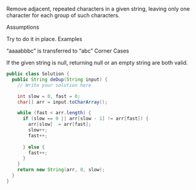 Remove adjacent, repeated characters in a given string, leaving only one character for each group of such characters.

Assumptions

Try to do it in place.
Examples

“aaaabbbc” is transferred to “abc”
Corner Cases

If the given string is null, returning null or an empty string are both valid.

```java
public class Solution {
  public String deDup(String input) {
    // Write your solution here

    int slow = 0, fast = 0;
    char[] arr = input.toCharArray();

    while (fast < arr.length) {
      if (slow == 0 || arr[slow - 1] != arr[fast]) {
        arr[slow]  = arr[fast];
        slow++;
        fast++;
      
      } else {
        fast++;
      }
    }
    return new String(arr, 0, slow);
  }
}


```
